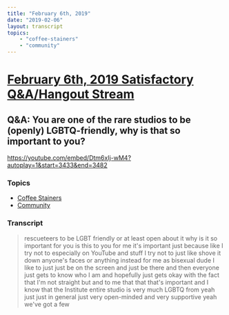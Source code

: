 ```yaml
---
title: "February 6th, 2019"
date: "2019-02-06"
layout: transcript
topics: 
    - "coffee-stainers"
    - "community"
---
```

# [February 6th, 2019 Satisfactory Q&A/Hangout Stream](../2019-02-06.md)
## Q&A: You are one of the rare studios to be (openly) LGBTQ-friendly, why is that so important to you?
https://youtube.com/embed/Dtm6xIj-wM4?autoplay=1&start=3433&end=3482
### Topics
* [Coffee Stainers](../topics/coffee-stainers.md)
* [Community](../topics/community.md)

### Transcript

> rescueteers to be LGBT friendly or at
> least open about it why is it so
> important for you is this to you for me
> it's important just because like I try
> not to especially on YouTube and stuff I
> try not to just like shove it down
> anyone's faces or anything
> instead for me as bisexual dude I like
> to just just be on the screen and just
> be there and then everyone just gets to
> know who I am and hopefully just gets
> okay with the fact that I'm not straight
> but and to me that that that's important
> and I know that the Institute entire
> studio is very much LGBTQ from yeah just
> just in general just very open-minded
> and very supportive yeah we've got a few
